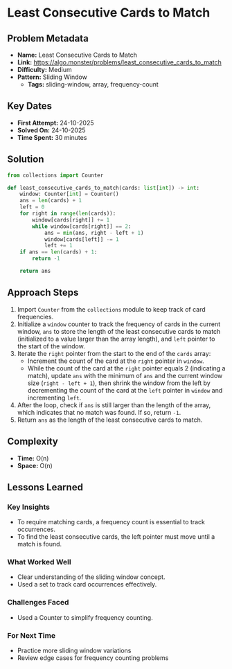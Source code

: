 # Least Consecutive Cards to Match

## Problem Metadata
- **Name:** Least Consecutive Cards to Match
- **Link:** https://algo.monster/problems/least_consecutive_cards_to_match
- **Difficulty:** Medium
- **Pattern:** Sliding Window
  - **Tags:** sliding-window, array, frequency-count

## Key Dates
- **First Attempt:** 24-10-2025
- **Solved On:** 24-10-2025
- **Time Spent:** 30 minutes

## Solution
```python
from collections import Counter

def least_consecutive_cards_to_match(cards: list[int]) -> int:
    window: Counter[int] = Counter()
    ans = len(cards) + 1
    left = 0
    for right in range(len(cards)):
        window[cards[right]] += 1
        while window[cards[right]] == 2:
            ans = min(ans, right - left + 1)
            window[cards[left]] -= 1
            left += 1
    if ans == len(cards) + 1:
        return -1

    return ans
```

## Approach Steps
1. Import `Counter` from the `collections` module to keep track of card frequencies.
2. Initialize a `window` counter to track the frequency of cards in the current window, `ans` to store the length of the least consecutive cards to match (initialized to a value larger than the array length), and `left` pointer to the start of the window.
3. Iterate the `right` pointer from the start to the end of the `cards` array:
   - Increment the count of the card at the `right` pointer in `window`.
   - While the count of the card at the `right` pointer equals 2 (indicating a match), update `ans` with the minimum of `ans` and the current window size (`right - left + 1`), then shrink the window from the left by decrementing the count of the card at the `left` pointer in `window` and incrementing `left`.
4. After the loop, check if `ans` is still larger than the length of the array, which indicates that no match was found. If so, return `-1`.
5. Return `ans` as the length of the least consecutive cards to match.


## Complexity
- **Time:** O(n)
- **Space:** O(n)

## Lessons Learned
### Key Insights
- To require matching cards, a frequency count is essential to track occurrences.
- To find the least consecutive cards, the left pointer must move until a match is found.

### What Worked Well
- Clear understanding of the sliding window concept.
- Used a set to track card occurrences effectively.


### Challenges Faced
- Used a Counter to simplify frequency counting.

### For Next Time
- Practice more sliding window variations
- Review edge cases for frequency counting problems
